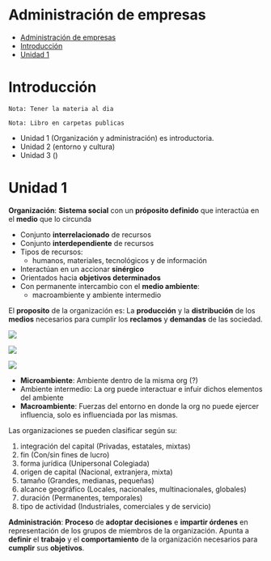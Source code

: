 # Administración de empresas

- [Administración de empresas](#administración-de-empresas)
- [Introducción](#introducción)
- [Unidad 1](#unidad-1)

# Introducción

`Nota: Tener la materia al dia`

`Nota: Libro en carpetas publicas`

* Unidad 1 (Organización y administración) es introductoria.
* Unidad 2 (entorno y cultura)
* Unidad 3 ()

# Unidad 1

**Organización**: **Sistema social** con un **próposito definido** que interactúa en el **medio** que lo circunda

* Conjunto **interrelacionado** de recursos
* Conjunto **interdependiente** de recursos
* Tipos de recursos:
  * humanos, materiales, tecnológicos y de información
* Interactúan en un accionar **sinérgico**
* Orientados hacia **objetivos determinados**
* Con permanente intercambio con el **medio ambiente**:
  * macroambiente y ambiente intermedio


El **proposito** de la organización es: La **producción** y la **distribución** de los **medios** necesarios para cumplir los **reclamos** y **demandas** de las sociedad.

![](img/caracteristicas_org.png)

![](img/componentes_org.png)

![](img/entornos_org.png)

- **Microambiente**: Ambiente dentro de la misma org (?)
- Ambiente intermedio: La org puede interactuar e infuir dichos elementos del ambiente
- **Macroambiente**: Fuerzas del entorno en donde la org no puede ejercer influencia, solo es influenciada por las mismas.

Las organizaciones se pueden clasificar según su:
1. integración del capital (Privadas, estatales, mixtas)
2. fin (Con/sin fines de lucro)
3. forma jurídica (Unipersonal Colegiada)
4. origen de capital (Nacional, extranjera, mixta)
5. tamaño (Grandes, medianas, pequeñas)
6. alcance geográfico (Locales, nacionales, multinacionales, globales)
7. duración (Permanentes, temporales)
8. tipo de actividad (Industriales, comerciales y de servicio)



**Administración**: **Proceso** de **adoptar decisiones** e **impartir órdenes** en representación de los grupos de miembros de la organización. Apunta a **definir** el **trabajo** y el **comportamiento** de la organización necesarios para **cumplir** sus **objetivos**.